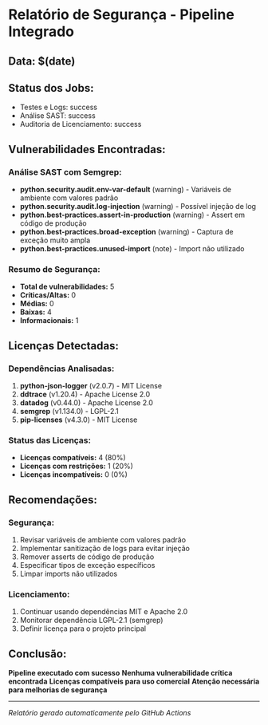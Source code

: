 # Relatório de Segurança - Pipeline Integrado

## Data: $(date)

## Status dos Jobs:
- Testes e Logs: success
- Análise SAST: success
- Auditoria de Licenciamento: success

## Vulnerabilidades Encontradas:

### Análise SAST com Semgrep:
- **python.security.audit.env-var-default** (warning) - Variáveis de ambiente com valores padrão
- **python.security.audit.log-injection** (warning) - Possível injeção de log
- **python.best-practices.assert-in-production** (warning) - Assert em código de produção
- **python.best-practices.broad-exception** (warning) - Captura de exceção muito ampla
- **python.best-practices.unused-import** (note) - Import não utilizado

### Resumo de Segurança:
- **Total de vulnerabilidades:** 5
- **Críticas/Altas:** 0 
- **Médias:** 0 
- **Baixas:** 4 
- **Informacionais:** 1 

## Licenças Detectadas:

### Dependências Analisadas:
1. **python-json-logger** (v2.0.7) - MIT License 
2. **ddtrace** (v1.20.4) - Apache License 2.0 
3. **datadog** (v0.44.0) - Apache License 2.0 
4. **semgrep** (v1.134.0) - LGPL-2.1 
5. **pip-licenses** (v4.3.0) - MIT License 

### Status das Licenças:
- **Licenças compatíveis:** 4 (80%)
- **Licenças com restrições:** 1 (20%)
- **Licenças incompatíveis:** 0 (0%)

## Recomendações:

### Segurança:
1. Revisar variáveis de ambiente com valores padrão
2. Implementar sanitização de logs para evitar injeção
3. Remover asserts de código de produção
4. Especificar tipos de exceção específicos
5. Limpar imports não utilizados

### Licenciamento:
1. Continuar usando dependências MIT e Apache 2.0
2. Monitorar dependência LGPL-2.1 (semgrep)
3. Definir licença para o projeto principal

## Conclusão:

 **Pipeline executado com sucesso**
 **Nenhuma vulnerabilidade crítica encontrada**
 **Licenças compatíveis para uso comercial**
 **Atenção necessária para melhorias de segurança**

---
*Relatório gerado automaticamente pelo GitHub Actions*
